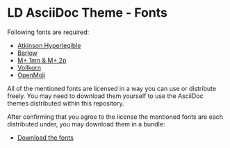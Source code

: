 # LD AsciiDoc Theme - Fonts

Following fonts are required:

* [Atkinson Hyperlegible](https://brailleinstitute.org/freefont)
* [Barlow](https://github.com/jpt/barlow)
* [M+ 1mn & M+ 2p](https://mplus-fonts.osdn.jp/about-en.html)
* [Vollkorn](https://github.com/FAlthausen/Vollkorn-Typeface)
* [OpenMoji](https://openmoji.org/)

All of the mentioned fonts are licensed in a way you can use or distribute freely. You may need to download them yourself to use the AsciiDoc themes distributed within this repository.

After confirming that you agree to the license the mentioned fonts are each distributed under, you may download them in a bundle:

* [Download the fonts](https://cloud.liberale-demokraten.de/s/cHWMx4Ey9x3MT2x)
